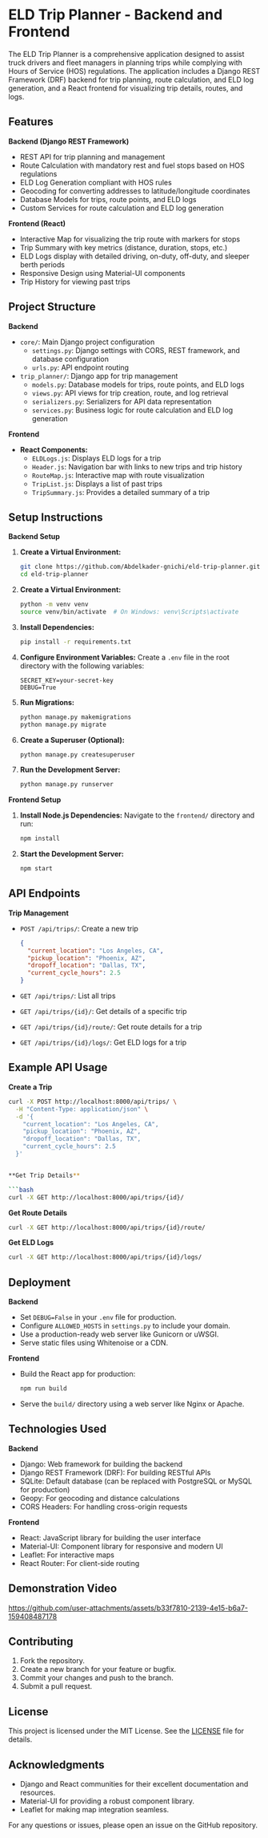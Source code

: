 # ELD Trip Planner - Backend and Frontend

The ELD Trip Planner is a comprehensive application designed to assist truck drivers and fleet managers in planning trips while complying with Hours of Service (HOS) regulations. The application includes a Django REST Framework (DRF) backend for trip planning, route calculation, and ELD log generation, and a React frontend for visualizing trip details, routes, and logs.

## Features

**Backend (Django REST Framework)**

*   REST API for trip planning and management
*   Route Calculation with mandatory rest and fuel stops based on HOS regulations
*   ELD Log Generation compliant with HOS rules
*   Geocoding for converting addresses to latitude/longitude coordinates
*   Database Models for trips, route points, and ELD logs
*   Custom Services for route calculation and ELD log generation

**Frontend (React)**

*   Interactive Map for visualizing the trip route with markers for stops
*   Trip Summary with key metrics (distance, duration, stops, etc.)
*   ELD Logs display with detailed driving, on-duty, off-duty, and sleeper berth periods
*   Responsive Design using Material-UI components
*   Trip History for viewing past trips

## Project Structure

**Backend**

*   `core/`: Main Django project configuration
    *   `settings.py`: Django settings with CORS, REST framework, and database configuration
    *   `urls.py`: API endpoint routing
*   `trip_planner/`: Django app for trip management
    *   `models.py`: Database models for trips, route points, and ELD logs
    *   `views.py`: API views for trip creation, route, and log retrieval
    *   `serializers.py`: Serializers for API data representation
    *   `services.py`: Business logic for route calculation and ELD log generation

**Frontend**

*   **React Components:**
    *   `ELDLogs.js`: Displays ELD logs for a trip
    *   `Header.js`: Navigation bar with links to new trips and trip history
    *   `RouteMap.js`: Interactive map with route visualization
    *   `TripList.js`: Displays a list of past trips
    *   `TripSummary.js`: Provides a detailed summary of a trip

## Setup Instructions

**Backend Setup**

1.  **Create a Virtual Environment:**

    ```bash
    git clone https://github.com/Abdelkader-gnichi/eld-trip-planner.git
    cd eld-trip-planner
    ```

2.  **Create a Virtual Environment:**

    ```bash
    python -m venv venv
    source venv/bin/activate  # On Windows: venv\Scripts\activate
    ```

3.  **Install Dependencies:**

    ```bash
    pip install -r requirements.txt
    ```

4.  **Configure Environment Variables:**
    Create a `.env` file in the root directory with the following variables:

    ```
    SECRET_KEY=your-secret-key
    DEBUG=True
    ```

5.  **Run Migrations:**

    ```bash
    python manage.py makemigrations
    python manage.py migrate
    ```

6.  **Create a Superuser (Optional):**

    ```bash
    python manage.py createsuperuser
    ```

7.  **Run the Development Server:**

    ```bash
    python manage.py runserver
    ```

**Frontend Setup**

1.  **Install Node.js Dependencies:**
    Navigate to the `frontend/` directory and run:

    ```bash
    npm install
    ```

2.  **Start the Development Server:**

    ```bash
    npm start
    ```

## API Endpoints

**Trip Management**

*   `POST /api/trips/`: Create a new trip

    ```json
    {
      "current_location": "Los Angeles, CA",
      "pickup_location": "Phoenix, AZ",
      "dropoff_location": "Dallas, TX",
      "current_cycle_hours": 2.5
    }
    ```

*   `GET /api/trips/`: List all trips

*   `GET /api/trips/{id}/`: Get details of a specific trip

*   `GET /api/trips/{id}/route/`: Get route details for a trip

*   `GET /api/trips/{id}/logs/`: Get ELD logs for a trip

## Example API Usage

**Create a Trip**

```bash
curl -X POST http://localhost:8000/api/trips/ \
  -H "Content-Type: application/json" \
  -d '{
    "current_location": "Los Angeles, CA",
    "pickup_location": "Phoenix, AZ",
    "dropoff_location": "Dallas, TX",
    "current_cycle_hours": 2.5
  }'


**Get Trip Details**

```bash
curl -X GET http://localhost:8000/api/trips/{id}/
```

**Get Route Details**

```bash
curl -X GET http://localhost:8000/api/trips/{id}/route/
```

**Get ELD Logs**

```bash
curl -X GET http://localhost:8000/api/trips/{id}/logs/
```

## Deployment

**Backend**

*   Set `DEBUG=False` in your `.env` file for production.
*   Configure `ALLOWED_HOSTS` in `settings.py` to include your domain.
*   Use a production-ready web server like Gunicorn or uWSGI.
*   Serve static files using Whitenoise or a CDN.

**Frontend**

*   Build the React app for production:

    ```bash
    npm run build
    ```

*   Serve the `build/` directory using a web server like Nginx or Apache.

## Technologies Used

**Backend**

*   Django: Web framework for building the backend
*   Django REST Framework (DRF): For building RESTful APIs
*   SQLite: Default database (can be replaced with PostgreSQL or MySQL for production)
*   Geopy: For geocoding and distance calculations
*   CORS Headers: For handling cross-origin requests

**Frontend**

*   React: JavaScript library for building the user interface
*   Material-UI: Component library for responsive and modern UI
*   Leaflet: For interactive maps
*   React Router: For client-side routing

## Demonstration Video


https://github.com/user-attachments/assets/b33f7810-2139-4e15-b6a7-159408487178



## Contributing

1.  Fork the repository.
2.  Create a new branch for your feature or bugfix.
3.  Commit your changes and push to the branch.
4.  Submit a pull request.

## License

This project is licensed under the MIT License. See the [LICENSE](LICENSE) file for details.

## Acknowledgments

*   Django and React communities for their excellent documentation and resources.
*   Material-UI for providing a robust component library.
*   Leaflet for making map integration seamless.

For any questions or issues, please open an issue on the GitHub repository.
```
